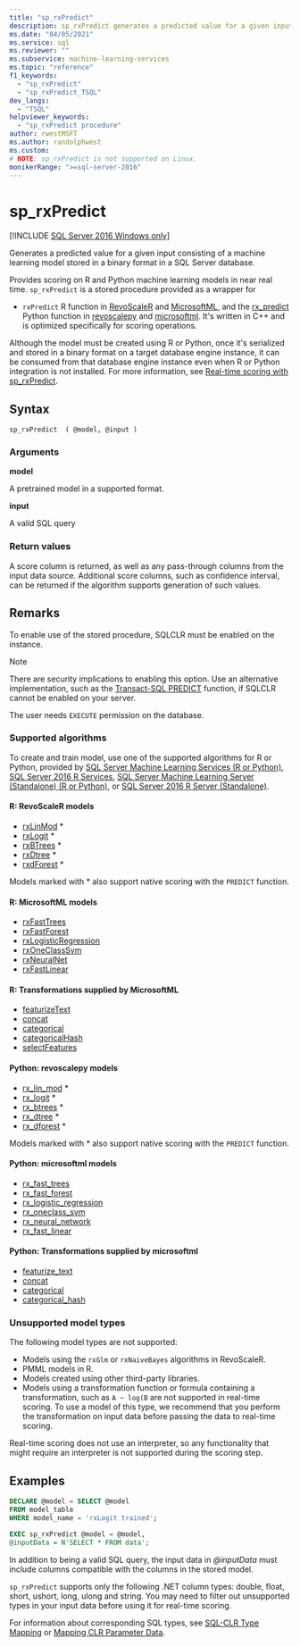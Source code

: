 ```yaml
---
title: "sp_rxPredict"
description: sp_rxPredict generates a predicted value for a given input consisting of a machine learning model stored in a binary format in a SQL Server database. 
ms.date: "04/05/2021"
ms.service: sql
ms.reviewer: ""
ms.subservice: machine-learning-services
ms.topic: "reference"
f1_keywords: 
  - "sp_rxPredict"
  - "sp_rxPredict_TSQL"
dev_langs: 
  - "TSQL"
helpviewer_keywords: 
  - "sp_rxPredict procedure"
author: rwestMSFT
ms.author: randolphwest
ms.custom: 
# NOTE: sp_rxPredict is not supported on Linux.
monikerRange: ">=sql-server-2016"
---
```

# sp_rxPredict  
[!INCLUDE [SQL Server 2016 Windows only](../../includes/applies-to-version/sqlserver2016-windows-only.md)]

Generates a predicted value for a given input consisting of a machine learning model stored in a binary format in a SQL Server database.

Provides scoring on R and Python machine learning models in near real time. `sp_rxPredict` is a stored procedure provided as a wrapper for 
- `rxPredict` R function in [RevoScaleR](/r-server/r-reference/revoscaler/revoscaler) and [MicrosoftML](../../machine-learning/r/ref-r-microsoftml.md), and the [rx_predict](/machine-learning-server/python-reference/revoscalepy/rx-predict) Python function in [revoscalepy](/machine-learning-server/python-reference/revoscalepy/revoscalepy-package) and [microsoftml](../../machine-learning/python/ref-py-microsoftml.md). It's written in C++ and is optimized specifically for scoring operations.

Although the model must be created using R or Python, once it's serialized and stored in a binary format on a target database engine instance, it can be consumed from that database engine instance even when R or Python integration is not installed. For more information, see [Real-time scoring with sp_rxPredict](../../machine-learning/predictions/real-time-scoring.md).

## Syntax

```
sp_rxPredict  ( @model, @input )
```

### Arguments

**model**

A pretrained model in a supported format. 

**input**

A valid SQL query

### Return values

A score column is returned, as well as any pass-through columns from the input data source.
Additional score columns, such as confidence interval, can be returned if the algorithm supports generation of such values.

## Remarks

To enable use of the stored procedure, SQLCLR must be enabled on the instance.

> [!NOTE]
> There are security implications to enabling this option. Use an alternative implementation, such as the [Transact-SQL PREDICT](../../t-sql/queries/predict-transact-sql.md?view=sql-server-2017&preserve-view=true) function, if SQLCLR cannot be enabled on your server.

The user needs `EXECUTE` permission on the database.

### Supported algorithms

To create and train model, use one of the supported algorithms for R or Python, provided by [SQL Server Machine Learning Services (R or Python)](../../machine-learning/sql-server-machine-learning-services.md), [SQL Server 2016 R Services](../../machine-learning/r/sql-server-r-services.md), [SQL Server Machine Learning Server (Standalone) (R or Python)](../../machine-learning/r/r-server-standalone.md), or [SQL Server 2016 R Server (Standalone)](../../machine-learning/r/r-server-standalone.md?view=sql-server-2016&preserve-view=true).

#### R: RevoScaleR models

  + [rxLinMod](/machine-learning-server/r-reference/revoscaler/rxlinmod) \*
  + [rxLogit](/machine-learning-server/r-reference/revoscaler/rxlogit) \*
  + [rxBTrees](/machine-learning-server/r-reference/revoscaler/rxbtrees) \*
  + [rxDtree](/machine-learning-server/r-reference/revoscaler/rxdtree) \*
  + [rxdForest](/machine-learning-server/r-reference/revoscaler/rxdforest) \*

Models marked with \* also support native scoring with the `PREDICT` function.

#### R: MicrosoftML models

  + [rxFastTrees](../../machine-learning/r/reference/microsoftml/rxfasttrees.md)
  + [rxFastForest](../../machine-learning/r/reference/microsoftml/rxfastforest.md)
  + [rxLogisticRegression](../../machine-learning/r/reference/microsoftml/rxlogisticregression.md)
  + [rxOneClassSvm](../../machine-learning/r/reference/microsoftml/rxoneclasssvm.md)
  + [rxNeuralNet](../../machine-learning/r/reference/microsoftml/rxneuralnet.md)
  + [rxFastLinear](../../machine-learning/r/reference/microsoftml/rxfastlinear.md)

#### R: Transformations supplied by MicrosoftML

  + [featurizeText](../../machine-learning/r/reference/microsoftml/rxfasttrees.md)
  + [concat](../../machine-learning/r/reference/microsoftml/concat.md)
  + [categorical](../../machine-learning/r/reference/microsoftml/categorical.md)
  + [categoricalHash](../../machine-learning/r/reference/microsoftml/categoricalHash.md)
  + [selectFeatures](../../machine-learning/r/reference/microsoftml/selectFeatures.md)

#### Python: revoscalepy models

  + [rx_lin_mod](/machine-learning-server/python-reference/revoscalepy/rx-lin-mod) \*
  + [rx_logit](/machine-learning-server/python-reference/revoscalepy/rx-logit) \*
  + [rx_btrees](/machine-learning-server/python-reference/revoscalepy/rx-btrees) \*
  + [rx_dtree](/machine-learning-server/python-reference/revoscalepy/rx-dtree) \*
  + [rx_dforest](/machine-learning-server/python-reference/revoscalepy/rx-dforest) \*

Models marked with \* also support native scoring with the `PREDICT` function.

#### Python: microsoftml models

  + [rx_fast_trees](../../machine-learning/python/reference/microsoftml/rx-fast-trees.md)
  + [rx_fast_forest](../../machine-learning/python/reference/microsoftml/rx-fast-forest.md)
  + [rx_logistic_regression](../../machine-learning/python/reference/microsoftml/rx-logistic-regression.md)
  + [rx_oneclass_svm](../../machine-learning/python/reference/microsoftml/rx-oneclass-svm.md)
  + [rx_neural_network](../../machine-learning/python/reference/microsoftml/rx-neural-network.md)
  + [rx_fast_linear](../../machine-learning/python/reference/microsoftml/rx-fast-linear.md)

#### Python: Transformations supplied by microsoftml

  + [featurize_text](../../machine-learning/python/reference/microsoftml/rx-fast-trees.md)
  + [concat](../../machine-learning/python/reference/microsoftml/concat.md)
  + [categorical](../../machine-learning/python/reference/microsoftml/categorical.md)
  + [categorical_hash](../../machine-learning/python/reference/microsoftml/categorical-hash.md)
  
### Unsupported model types

The following model types are not supported:

+ Models using the `rxGlm` or `rxNaiveBayes` algorithms in RevoScaleR.
+ PMML models in R.
+ Models created using other third-party libraries.
+ Models using a transformation function or formula containing a transformation, such as `A ~ log(B` are not supported in real-time scoring. To use a model of this type, we recommend that you perform the transformation on input data before passing the data to real-time scoring.

Real-time scoring does not use an interpreter, so any functionality that might require an interpreter is not supported during the scoring step.

## Examples

```sql
DECLARE @model = SELECT @model 
FROM model_table 
WHERE model_name = 'rxLogit trained';

EXEC sp_rxPredict @model = @model,
@inputData = N'SELECT * FROM data';
```

In addition to being a valid SQL query, the input data in *\@inputData* must include columns compatible with the columns in the stored model.

`sp_rxPredict` supports only the following .NET column types: double, float, short, ushort, long, ulong and string. You may need to filter out unsupported types in your input data before using it for real-time scoring.

For information about corresponding SQL types, see [SQL-CLR Type Mapping](/dotnet/framework/data/adonet/sql/linq/sql-clr-type-mapping) or [Mapping CLR Parameter Data](../clr-integration-database-objects-types-net-framework/mapping-clr-parameter-data.md).
